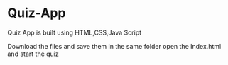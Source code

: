# Quiz-App

Quiz App is built using HTML,CSS,Java Script 

Download the files and save them in the same folder 
open the Index.html and start the quiz

